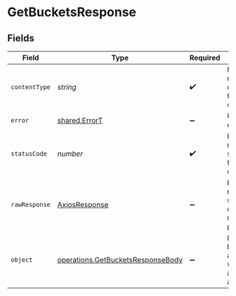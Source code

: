 # GetBucketsResponse


## Fields

| Field                                                                                  | Type                                                                                   | Required                                                                               | Description                                                                            |
| -------------------------------------------------------------------------------------- | -------------------------------------------------------------------------------------- | -------------------------------------------------------------------------------------- | -------------------------------------------------------------------------------------- |
| `contentType`                                                                          | *string*                                                                               | :heavy_check_mark:                                                                     | HTTP response content type for this operation                                          |
| `error`                                                                                | [shared.ErrorT](../../models/shared/errort.md)                                         | :heavy_minus_sign:                                                                     | Unexpected error                                                                       |
| `statusCode`                                                                           | *number*                                                                               | :heavy_check_mark:                                                                     | HTTP response status code for this operation                                           |
| `rawResponse`                                                                          | [AxiosResponse](https://axios-http.com/docs/res_schema)                                | :heavy_minus_sign:                                                                     | Raw HTTP response; suitable for custom response parsing                                |
| `object`                                                                               | [operations.GetBucketsResponseBody](../../models/operations/getbucketsresponsebody.md) | :heavy_minus_sign:                                                                     | List of buckets associated with this authenticated account.                            |
